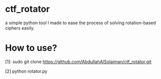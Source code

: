 # ctf_rotator
a simple python tool I made to ease the process of solving rotation-based ciphers easily.

# How to use?
[1]: sudo git clone https://github.com/AbdullahAlSolaiman/ctf_rotator.git   

[2]  python rotator.py
